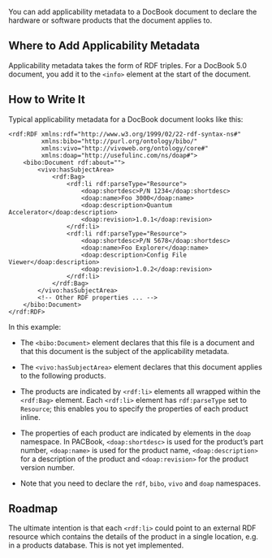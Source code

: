 You can add applicability metadata to a DocBook document to declare the hardware or software products that the document applies to.

## Where to Add Applicability Metadata

Applicability metadata takes the form of RDF triples. For a DocBook 5.0 document, you add it to the `<info>` element at the start of the document.

## How to Write It

Typical applicability metadata for a DocBook document looks like this:

	<rdf:RDF xmlns:rdf="http://www.w3.org/1999/02/22-rdf-syntax-ns#"
	         xmlns:bibo="http://purl.org/ontology/bibo/"
	         xmlns:vivo="http://vivoweb.org/ontology/core#"
	         xmlns:doap="http://usefulinc.com/ns/doap#">
		<bibo:Document rdf:about="">
			<vivo:hasSubjectArea>
				<rdf:Bag>
					<rdf:li rdf:parseType="Resource">
						<doap:shortdesc>P/N 1234</doap:shortdesc>
						<doap:name>Foo 3000</doap:name>
						<doap:description>Quantum Accelerator</doap:description>
						<doap:revision>1.0.1</doap:revision>
					</rdf:li>
					<rdf:li rdf:parseType="Resource">
						<doap:shortdesc>P/N 5678</doap:shortdesc>
						<doap:name>Foo Explorer</doap:name>
						<doap:description>Config File Viewer</doap:description>
						<doap:revision>1.0.2</doap:revision>
					</rdf:li>
				</rdf:Bag>
			</vivo:hasSubjectArea>
			<!-- Other RDF properties ... -->
		</bibo:Document>
	</rdf:RDF>

In this example:

* The `<bibo:Document>` element declares that this file is a document and that this document is the subject of the applicability metadata.

* The `<vivo:hasSubjectArea>` element declares that this document applies to the following products.

* The products are indicated by `<rdf:li>` elements all wrapped within the `<rdf:Bag>` element. Each `<rdf:li>` element has `rdf:parseType` set to `Resource`; this enables you to specify the properties of each product inline.

* The properties of each product are indicated by elements in the `doap` namespace. In PACBook, `<doap:shortdesc>` is used for the product’s part number, `<doap:name>` is used for the product name, `<doap:description>` for a description of the product and `<doap:revision>` for the product version number.

* Note that you need to declare the `rdf`, `bibo`, `vivo` and `doap` namespaces.

## Roadmap

The ultimate intention is that each `<rdf:li>` could point to an external RDF resource which contains the details of the product in a single location, e.g. in a products database. This is not yet implemented.
